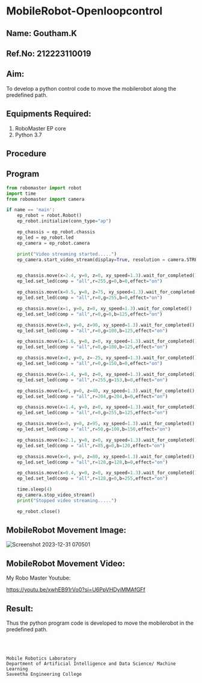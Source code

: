 # MobileRobot-Openloopcontrol
## Name: Goutham.K
## Ref.No: 212223110019
## Aim:

To develop a python control code to move the mobilerobot along the predefined path.

## Equipments Required:
1. RoboMaster EP core
2. Python 3.7

## Procedure



## Program
```python
from robomaster import robot
import time
from robomaster import camera

if name == 'main':
    ep_robot = robot.Robot()
    ep_robot.initialize(conn_type="ap")

    ep_chassis = ep_robot.chassis
    ep_led = ep_robot.led
    ep_camera = ep_robot.camera

    print("Video streaming started.....")
    ep_camera.start_video_stream(display=True, resolution = camera.STREAM_360P)


    ep_chassis.move(x=2.4, y=0, z=0, xy_speed=1.3).wait_for_completed()
    ep_led.set_led(comp = "all",r=255,g=0,b=0,effect="on")

    ep_chassis.move(x=0.5, y=0, z=75, xy_speed=1.3).wait_for_completed()
    ep_led.set_led(comp = "all",r=0,g=255,b=0,effect="on")

    ep_chassis.move(x=1, y=0, z=0, xy_speed=1.3).wait_for_completed()
    ep_led.set_led(comp = "all",r=0,g=0,b=125,effect="on")

    ep_chassis.move(x=0, y=0, z=90, xy_speed=1.3).wait_for_completed()
    ep_led.set_led(comp = "all",r=0,g=100,b=125,effect="on")

    ep_chassis.move(x=1.6, y=0, z=0, xy_speed=1.3).wait_for_completed()
    ep_led.set_led(comp = "all",r=0,g=100,b=125,effect="on")

    ep_chassis.move(x=0, y=0, z=-25, xy_speed=1.3).wait_for_completed()
    ep_led.set_led(comp = "all",r=0,g=150,b=0,effect="on")

    ep_chassis.move(x=1.4, y=0, z=0, xy_speed=1.3).wait_for_completed()
    ep_led.set_led(comp = "all",r=255,g=153,b=0,effect="on")

    ep_chassis.move(x=0, y=0, z=40, xy_speed=1.3).wait_for_completed()
    ep_led.set_led(comp = "all",r=204,g=204,b=0,effect="on")

    ep_chassis.move(x=1.4, y=0, z=0, xy_speed=1.3).wait_for_completed()
    ep_led.set_led(comp = "all",r=0,g=255,b=125,effect="on")

    ep_chassis.move(x=0, y=0, z=95, xy_speed=1.3).wait_for_completed()
    ep_led.set_led(comp = "all",r=50,g=100,b=150,effect="on")

    ep_chassis.move(x=2.1, y=0, z=0, xy_speed=1.3).wait_for_completed()
    ep_led.set_led(comp = "all",r=85,g=0,b=120,effect="on")

    ep_chassis.move(x=0, y=0, z=80, xy_speed=1.3).wait_for_completed()
    ep_led.set_led(comp = "all",r=128,g=128,b=0,effect="on")

    ep_chassis.move(x=0.4, y=0, z=0, xy_speed=1.3).wait_for_completed()
    ep_led.set_led(comp = "all",r=128,g=0,b=255,effect="on")

    time.sleep(4)
    ep_camera.stop_video_stream()
    print("Stopped video streaming.....")

    ep_robot.close()
```
 



    
   
## MobileRobot Movement Image:

![Screenshot 2023-12-31 070501](https://github.com/jabajasphin/mobilerobot-openloopcontrol/assets/138971154/1fd39abd-51af-41cb-81e1-ce97ef0cdc22)




## MobileRobot Movement Video:
My Robo Master Youtube:

https://youtu.be/xwhEB91rVo0?si=U6PpVHDyiMMAfGFf



## Result:
Thus the python program code is developed to move the mobilerobot in the predefined path.


<br/>
<br/>

```
Mobile Robotics Laboratory
Department of Artificial Intelligence and Data Science/ Machine Learning
Saveetha Engineering College
```

